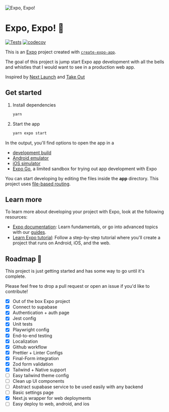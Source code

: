 ![Expo, Expo!](https://github.com/user-attachments/assets/2cb9d90a-4c88-48d5-bdfe-1ad53c77b0c5)

# Expo, Expo! 🍔

[![Tests](https://github.com/imdevan/expo-expo/actions/workflows/test.yml/badge.svg)](https://github.com/imdevan/expo-expo/actions/workflows/test.yml)
[![codecov](https://codecov.io/gh/imdevan/expo-expo/graph/badge.svg)](https://codecov.io/gh/imdevan/expo-expo)

This is an [Expo](https://expo.dev) project created with [`create-expo-app`](https://www.npmjs.com/package/create-expo-app).

The goal of this project is jump start Expo app development with all the bells and whistles that I would want to see in a production web app.

Inspired by [Next Launch](https://github.com/imdevan/next-launch) and [Take Out](https://tamagui.dev/takeout)

## Get started

1. Install dependencies

   ```bash
   yarn
   ```

2. Start the app

   ```bash
   yarn expo start
   ```

In the output, you'll find options to open the app in a

- [development build](https://docs.expo.dev/develop/development-builds/introduction/)
- [Android emulator](https://docs.expo.dev/workflow/android-studio-emulator/)
- [iOS simulator](https://docs.expo.dev/workflow/ios-simulator/)
- [Expo Go](https://expo.dev/go), a limited sandbox for trying out app development with Expo

You can start developing by editing the files inside the **app** directory. This project uses [file-based routing](https://docs.expo.dev/router/introduction).

## Learn more

To learn more about developing your project with Expo, look at the following resources:

- [Expo documentation](https://docs.expo.dev/): Learn fundamentals, or go into advanced topics with our [guides](https://docs.expo.dev/guides).
- [Learn Expo tutorial](https://docs.expo.dev/tutorial/introduction/): Follow a step-by-step tutorial where you'll create a project that runs on Android, iOS, and the web.

## Roadmap 🚧

This project is just getting started and has some way to go until it's complete.

Please feel free to drop a pull request or open an issue if you'd like to contribute!

- [x] Out of the box Expo project
- [x] Connect to supabase
- [x] Authentication + auth page
- [x] Jest config
- [x] Unit tests
- [x] Playwright config
- [x] End-to-end testing
- [x] Localization
- [x] Github workflow
- [x] Prettier + Linter Configs
- [x] Final-Form integration
- [x] Zod form validation
- [x] Tailwind + Native support
- [ ] Easy tailwind theme config
- [ ] Clean up UI components
- [ ] Abstract supabase service to be used easily with any backend
- [ ] Basic settings page
- [x] Next.js wrapper for web deployments
- [ ] Easy deploy to web, android, and ios
